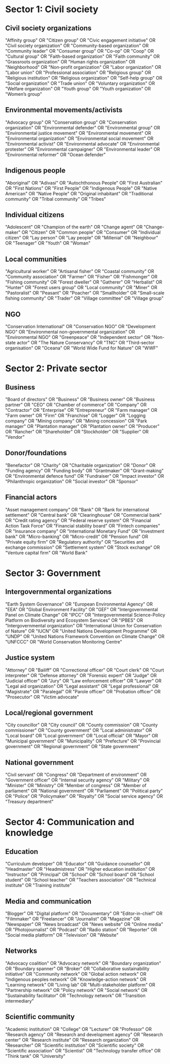 # Sector 1: Civil society

## Civil society organizations

"Affinity group" OR
"Citizen group" OR
"Civic engagement initiative" OR
"Civil society organization" OR
"Community-based organization" OR
"Community leader" OR
"Consumer group" OR
"Co-op" OR
"Coop" OR
"Cultural group" OR
"Faith-based organization" OR
"Faith community" OR
"Grassroots organization" OR
"Human rights organization" OR
"Neighborhood" OR
"Non-profit organization" OR
"Labor organization" OR
"Labor union" OR
"Professional association" OR
"Religious group" OR
"Religious institution" OR
"Religious organization" OR
"Self-help group" OR
"Social organization" OR
"Trade union" OR
"Voluntary organization" OR
"Welfare organization"  OR
"Youth group" OR
"Youth organization" OR
"Women’s group"

## Environmental movements/activists

"Advocacy group" OR
"Conservation group" OR
"Conservation organization" OR
"Environmental defender" OR
"Environmental group" OR
"Environmental justice movement" OR
"Environmental movement" OR
"Environmental organization" OR
"Environmental social movement" OR
"Environmental activist" OR
"Environmental advocate" OR
"Environmental protester" OR
"Environmental campaigner" OR
"Environmental leader" OR
"Environmental reformer" OR
"Ocean defender"

## Indigenous people

"Aboriginal" OR
"Adivasi" OR
"Autochthonous People" OR
"First Australian" OR
"First Nations" OR
"First People" OR
"Indigenous People" OR
"Native American" OR
"Native People" OR
"Original inhabitant" OR
"Traditional community" OR
"Tribal community" OR
"Tribes"

## Individual citizens

"Adolescent" OR
"Champion of the earth" OR
"Change agent" OR
"Change-maker" OR
"Citizen" OR
"Common people" OR
"Consumer" OR
"Individual citizen" OR
"Lay person" OR
"Lay people" OR
"Millenial" OR
"Neighbour" OR
"Teenager" OR
"Youth" OR
"Woman"

## Local communities

"Agricultural worker" OR
"Artisanal fisher" OR
"Coastal community" OR
"Community association" OR
"Farmer" OR
"Fisher" OR
"Fishmonger" OR
"Fishing community" OR
"Forest dweller" OR
"Gatherer" OR
"Herbalist" OR
"Hunter" OR
"Forest users group" OR
"Local community" OR
"Miner" OR
"Pastoralist" OR
"Peasant" OR
"Poacher" OR
"Smallholder" OR
"Small-scale fishing community" OR
"Trader" OR
"Village committee" OR
"Village group"

## NGO

"Conservation International" OR
"Conservation NGO" OR
"Development NGO"  OR
"Environmental non-governmental organization" OR
"Environmental NGO" OR
"Greenpeace" OR
"Independent sector" OR
"Non-state actor" OR
"The Nature Conservancy" OR
"TNC" OR
"Third-sector organisation" OR
"Oceana" OR
"World Wide Fund for Nature" OR
"WWF"

# Sector 2: Private sector

## Business

"Board of directors" OR
"Business" OR
"Business owner" OR
"Business partner" OR
"CEO" OR
"Chamber of commerce" OR
"Company" OR
"Contractor" OR
"Enterprise" OR
"Entrepreneur" OR
"Farm manager" OR
"Farm owner" OR
"Firm" OR
"Franchise" OR
"Logger" OR
"Logging company" OR
"Mining company" OR
"Mining concession"  OR
"Park manager" OR
"Plantation manager" OR
"Plantation owner" OR
"Producer" OR
"Rancher" OR
"Shareholder" OR
"Stockholder" OR
"Supplier" OR
"Vendor"

## Donor/foundations

"Benefactor" OR
"Charity" OR
"Charitable organization" OR
"Donor" OR
"Funding agency" OR
"Funding body" OR
"Grantmaker" OR
"Grant-making" OR
"Environmental defence fund" OR
"Fundraiser" OR
"Impact investor" OR
"Philanthropic organization" OR
"Social investor" OR
"Sponsor"

## Financial actors

"Asset management company" OR
"Bank" OR
"Bank for international settlement" OR
"Central bank" OR
"Clearinghouse" OR
"Commercial bank" OR
"Credit rating agency" OR
"Federal reserve system" OR
"Financial Action Task Force" OR
"Financial stability board" OR
"Fintech companies" OR
"Insurance company" OR
"International Monetary Fund" OR
"Investment bank" OR
"Micro-banking" OR
"Micro-credit" OR
"Pension fund" OR
"Private equity firm" OR
"Regulatory authority" OR
"Securities and exchange commission" OR
"Settlement system" OR
"Stock exchange" OR
"Venture capital firm" OR
"World Bank"

# Sector 3: Government

## Intergovernmental organizations

"Earth System Governance" OR
"European Environmental Agency" OR
"EEA" OR
"Global Environment Facility" OR
"GEF" OR
"Intergovernmental Panel on Climate Change" OR
"IPCC" OR
"Intergovernmental Science-Policy Platform on Biodiversity and Ecosystem Services" OR
"IPBES" OR
"Intergovernmental organization" OR
"International Union for Conservation of Nature" OR
"IUCN" OR
"United Nations Development Programme" OR
"UNDP" OR
"United Nations Framework Convention on Climate Change" OR
"UNFCCC" OR
"World Conservation Monitoring Centre"  

## Justice system

"Attorney" OR
"Bailiff" OR
"Correctional officer" OR
"Court clerk" OR
"Court interpreter" OR
"Defense attorney" OR
"Forensic expert" OR
"Judge" OR
"Judicial officer" OR
"Jury" OR
"Law enforcement officer" OR
"Lawyer" OR
"Legal aid organization" OR
"Legal assistant" OR
"Legal professional" OR
"Magistrate" OR
"Paralegal" OR
"Parole officer" OR
"Probation officer" OR
"Prosecutor" OR
"Victim advocate"

## Local/regional government

"City councillor" OR
"City council" OR
"County commission" OR
"County commissioner" OR
"County government" OR
"Local administrator" OR
"Local board" OR
"Local government" OR
"Local official" OR
"Mayor" OR
"Municipal government" OR
"Municipality" OR
"Prefecture" OR
"Provincial government" OR
"Regional government" OR
"State government"

## National government

"Civil servant" OR
"Congress" OR
"Department of environment" OR
"Government officer" OR
"Internal security agency"  OR
"Military" OR
"Minister" OR
"Ministry" OR
"Member of congress" OR
"Member of parliament" OR
"National government" OR
"Parliament" OR
"Political party" OR
"Police" OR
"Policymaker" OR
"Royalty" OR
"Social service agency" OR
"Treasury department"

# Sector 4: Communication and knowledge

## Education

"Curriculum developer" OR
"Educator" OR
"Guidance counsellor" OR
"Headmaster" OR
"Headmistress" OR
"Higher education institution" OR
"Instructor" OR
"Principal" OR
"School" OR
"School board" OR
"School student" OR
"School teacher" OR
"Teachers association" OR
"Technical institute" OR
"Training institute"

## Media and communication

"Blogger" OR
"Digital platform" OR
"Documentary" OR
"Editor-in-chief" OR
"Filmmaker" OR
"Freelancer" OR
"Journalist" OR
"Magazine" OR
"Newspaper" OR
"News broadcast" OR
"News website" OR
"Online media" OR
"Photojournalist" OR
"Podcast" OR
"Radio station" OR
"Reporter" OR
"Social media platform" OR
"Television" OR
"Website"

## Networks

"Advocacy coalition" OR
"Advocacy network" OR
"Boundary organization" OR
"Boundary spanner" OR
"Broker" OR
"Collaborative sustainability initiative" OR
"Community network" OR
"Global action network" OR
"Indigenous peoples network" OR
"Knowledge-action network" OR
"Learning network" OR
"Living lab" OR
"Multi-stakeholder platform" OR
"Partnership network" OR
"Policy network" OR
"Social network" OR
"Sustainability facilitator" OR
"Technology network" OR
"Transition intermediary"

## Scientific community

"Academic institution" OR
"College" OR
"Lecturer" OR
"Professor" OR
"Research agency" OR
"Research and development agency" OR
"Research center" OR
"Research institute" OR
"Research organization" OR
"Researcher" OR
"Scientific institution" OR
"Scientific society" OR
"Scientific association" OR
"Scientist" OR
"Technology transfer office" OR
"Think tank" OR
"University"  
